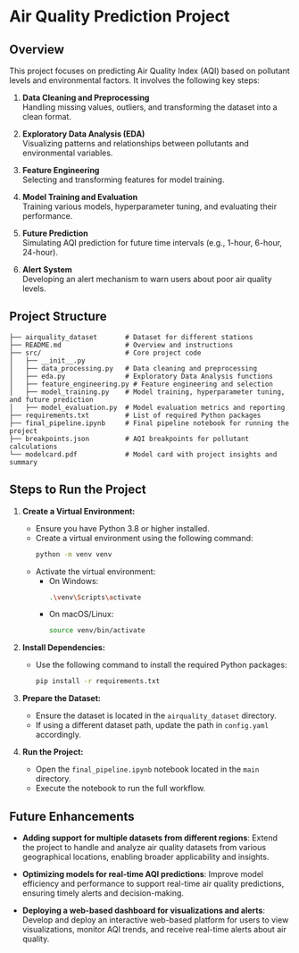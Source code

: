 # Air Quality Prediction Project

## Overview

This project focuses on predicting Air Quality Index (AQI) based on pollutant levels and environmental factors. It involves the following key steps:

1. **Data Cleaning and Preprocessing**  
   Handling missing values, outliers, and transforming the dataset into a clean format.

2. **Exploratory Data Analysis (EDA)**  
   Visualizing patterns and relationships between pollutants and environmental variables.

3. **Feature Engineering**  
   Selecting and transforming features for model training.

4. **Model Training and Evaluation**  
   Training various models, hyperparameter tuning, and evaluating their performance.

5. **Future Prediction**  
   Simulating AQI prediction for future time intervals (e.g., 1-hour, 6-hour, 24-hour).

6. **Alert System**  
   Developing an alert mechanism to warn users about poor air quality levels.

## Project Structure

```
├── airquality_dataset       # Dataset for different stations
├── README.md                # Overview and instructions
├── src/                     # Core project code
│   ├── __init__.py
│   ├── data_processing.py   # Data cleaning and preprocessing
│   ├── eda.py               # Exploratory Data Analysis functions
│   ├── feature_engineering.py # Feature engineering and selection
│   ├── model_training.py    # Model training, hyperparameter tuning, and future prediction
│   ├── model_evaluation.py  # Model evaluation metrics and reporting
├── requirements.txt         # List of required Python packages
├── final_pipeline.ipynb     # Final pipeline notebook for running the project
├── breakpoints.json         # AQI breakpoints for pollutant calculations
└── modelcard.pdf            # Model card with project insights and summary
```

## Steps to Run the Project

1. **Create a Virtual Environment:**
   - Ensure you have Python 3.8 or higher installed.
   - Create a virtual environment using the following command:
     ```bash
     python -m venv venv
     ```
   - Activate the virtual environment:
     - On Windows:
       ```bash
       .\venv\Scripts\activate
       ```
     - On macOS/Linux:
       ```bash
       source venv/bin/activate
       ```

2. **Install Dependencies:**
   - Use the following command to install the required Python packages:
     ```bash
     pip install -r requirements.txt
     ```

3. **Prepare the Dataset:**
   - Ensure the dataset is located in the `airquality_dataset` directory.
   - If using a different dataset path, update the path in `config.yaml` accordingly.

4. **Run the Project:**
   - Open the `final_pipeline.ipynb` notebook located in the `main` directory.
   - Execute the notebook to run the full workflow.

## Future Enhancements

- **Adding support for multiple datasets from different regions**: Extend the project to handle and analyze air quality datasets from various geographical locations, enabling broader applicability and insights.

- **Optimizing models for real-time AQI predictions**: Improve model efficiency and performance to support real-time air quality predictions, ensuring timely alerts and decision-making.

- **Deploying a web-based dashboard for visualizations and alerts**: Develop and deploy an interactive web-based platform for users to view visualizations, monitor AQI trends, and receive real-time alerts about air quality.
